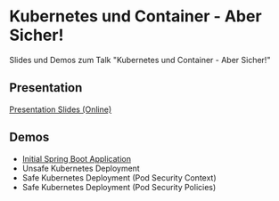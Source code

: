 # Kubernetes und Container - Aber Sicher!

Slides und Demos zum Talk "Kubernetes und Container - Aber Sicher!"

## Presentation

[Presentation Slides (Online)](https://andifalk.github.io/kubernetes-container-aber-sicher)

## Demos

* [Initial Spring Boot Application](initial-spring-boot-app/README.md)
* Unsafe Kubernetes Deployment
* Safe Kubernetes Deployment (Pod Security Context)
* Safe Kubernetes Deployment (Pod Security Policies)


